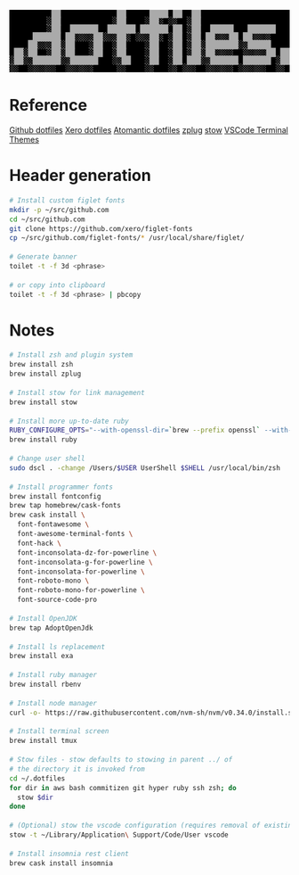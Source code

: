 ![dotfiles](logo.svg)

# Reference

[Github dotfiles](https://dotfiles.github.io/)
[Xero dotfiles](https://github.com/xero/dotfiles)
[Atomantic dotfiles](https://github.com/atomantic/dotfiles)
[zplug](https://github.com/zplug/zplug)
[stow](https://www.gnu.org/software/stow/)
[VSCode Terminal Themes](https://glitchbone.github.io/vscode-base16-term)

# Header generation

```zsh
# Install custom figlet fonts
mkdir -p ~/src/github.com
cd ~/src/github.com
git clone https://github.com/xero/figlet-fonts
cp ~/src/github.com/figlet-fonts/* /usr/local/share/figlet/

# Generate banner
toilet -t -f 3d <phrase>

# or copy into clipboard
toilet -t -f 3d <phrase> | pbcopy 
```

# Notes

```zsh
# Install zsh and plugin system
brew install zsh 
brew install zplug

# Install stow for link management
brew install stow

# Install more up-to-date ruby
RUBY_CONFIGURE_OPTS="--with-openssl-dir=`brew --prefix openssl` --with-readline-dir=`brew --prefix readline` --with-libyaml-dir=`brew --prefix libyaml`"
brew install ruby

# Change user shell
sudo dscl . -change /Users/$USER UserShell $SHELL /usr/local/bin/zsh

# Install programmer fonts
brew install fontconfig
brew tap homebrew/cask-fonts
brew cask install \
  font-fontawesome \ 
  font-awesome-terminal-fonts \ 
  font-hack \
  font-inconsolata-dz-for-powerline \
  font-inconsolata-g-for-powerline \
  font-inconsolata-for-powerline \
  font-roboto-mono \
  font-roboto-mono-for-powerline \
  font-source-code-pro

# Install OpenJDK
brew tap AdoptOpenJdk

# Install ls replacement
brew install exa

# Install ruby manager
brew install rbenv

# Install node manager
curl -o- https://raw.githubusercontent.com/nvm-sh/nvm/v0.34.0/install.sh | bash

# Install terminal screen
brew install tmux

# Stow files - stow defaults to stowing in parent ../ of
# the directory it is invoked from
cd ~/.dotfiles
for dir in aws bash commitizen git hyper ruby ssh zsh; do
  stow $dir
done

# (Optional) stow the vscode configuration (requires removal of existing if present)
stow -t ~/Library/Application\ Support/Code/User vscode

# Install insomnia rest client
brew cask install insomnia
```
